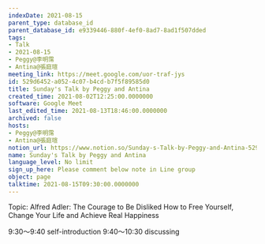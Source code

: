 ```yaml
---
indexDate: 2021-08-15
parent_type: database_id
parent_database_id: e9339446-880f-4ef0-8ad7-8ad1f507dded
tags:
- Talk
- 2021-08-15
- Peggy@李明霈
- Antina@張庭瑄
meeting_link: https://meet.google.com/uor-traf-jys
id: 529d6452-a052-4c07-b4cd-b7f5f89585d0
title: Sunday's Talk by Peggy and Antina
created_time: 2021-08-02T12:25:00.0000000
software: Google Meet
last_edited_time: 2021-08-13T18:46:00.0000000
archived: false
hosts:
- Peggy@李明霈
- Antina@張庭瑄
notion_url: https://www.notion.so/Sunday-s-Talk-by-Peggy-and-Antina-529d6452a0524c07b4cdb7f5f89585d0
name: Sunday's Talk by Peggy and Antina
language_level: No limit
sign_up_here: Please comment below note in Line group
object: page
talktime: 2021-08-15T09:30:00.0000000
---
```


Topic: Alfred Adler: The Courage to Be Disliked
How to Free Yourself, Change Your Life and Achieve Real Happiness

9:30～9:40 self-introduction
9:40～10:30 discussing


